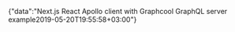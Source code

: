{"data":"Next.js React Apollo client with Graphcool GraphQL server example2019-05-20T19:55:58+03:00"}
